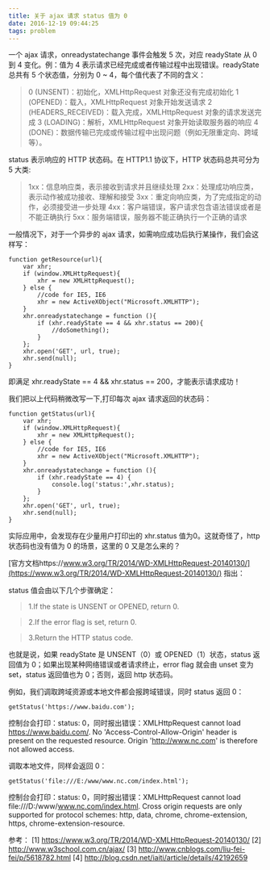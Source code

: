```yaml
---
title: 关于 ajax 请求 status 值为 0
date: 2016-12-19 09:44:25
tags: problem
---
```


一个 ajax 请求，onreadystatechange 事件会触发 5 次，对应 readyState 从 0 到 4 变化。例：值为 4 表示请求已经完成或者传输过程中出现错误。readyState 总共有 5 个状态值，分别为 0 ~ 4，每个值代表了不同的含义：

<!-- more -->

> 0 (UNSENT)：初始化，XMLHttpRequest 对象还没有完成初始化
> 1 (OPENED)：载入，XMLHttpRequest 对象开始发送请求
> 2 (HEADERS_RECEIVED)：载入完成，XMLHttpRequest 对象的请求发送完成
> 3 (LOADING)：解析，XMLHttpRequest 对象开始读取服务器的响应
> 4 (DONE)：数据传输已完成或传输过程中出现问题（例如无限重定向、跨域等）。

status 表示响应的 HTTP 状态码。在 HTTP1.1 协议下，HTTP 状态码总共可分为 5 大类:

> 1xx：信息响应类，表示接收到请求并且继续处理
> 2xx：处理成功响应类，表示动作被成功接收、理解和接受
> 3xx：重定向响应类，为了完成指定的动作，必须接受进一步处理
> 4xx：客户端错误，客户请求包含语法错误或者是不能正确执行
> 5xx：服务端错误，服务器不能正确执行一个正确的请求

一般情况下，对于一个异步的 ajax 请求，如需响应成功后执行某操作，我们会这样写：

```
function getResource(url){
    var xhr;
    if (window.XMLHttpRequest){
        xhr = new XMLHttpRequest();
    } else {
        //code for IE5, IE6
        xhr = new ActiveXObject("Microsoft.XMLHTTP");
    }
    xhr.onreadystatechange = function (){
        if (xhr.readyState == 4 && xhr.status == 200){
            //doSomething();
        }
    };
    xhr.open('GET', url, true);
    xhr.send(null); 
}
```

即满足 xhr.readyState == 4 && xhr.status == 200，才能表示请求成功！

我们把以上代码稍微改写一下,打印每次 ajax 请求返回的状态码：

```
function getStatus(url){
    var xhr;
    if (window.XMLHttpRequest){
        xhr = new XMLHttpRequest();
    } else {
        //code for IE5, IE6
        xhr = new ActiveXObject("Microsoft.XMLHTTP");
    }
    xhr.onreadystatechange = function (){
        if (xhr.readyState == 4) {
            console.log('status:',xhr.status);
        }
    };
    xhr.open('GET', url, true);
    xhr.send(null); 
}
```

实际应用中，会发现存在少量用户打印出的 xhr.status 值为0。这就奇怪了，http 状态码也没有值为 0 的场景，这里的 0 又是怎么来的？

[官方文档https://www.w3.org/TR/2014/WD-XMLHttpRequest-20140130/](https://www.w3.org/TR/2014/WD-XMLHttpRequest-20140130/)  指出：

status 值会由以下几个步骤确定：

> 1.If the state is UNSENT or OPENED, return 0.

> 2.If the error flag is set, return 0.

> 3.Return the HTTP status code.

也就是说，如果 readyState 是 UNSENT（0）或 OPENED（1）状态，status 返回值为 0；如果出现某种网络错误或者请求终止，error flag 就会由 unset 变为 set，status 返回值也为 0；否则，返回 http 状态码。

例如，我们调取跨域资源或本地文件都会报跨域错误，同时 status 返回 0：

```
getStatus('https://www.baidu.com');
```
控制台会打印：status: 0，同时报出错误：XMLHttpRequest cannot load https://www.baidu.com/. No 'Access-Control-Allow-Origin' header is present on the requested resource. Origin 'http://www.nc.com' is therefore not allowed access.

调取本地文件，同样会返回 0：

```
getStatus('file:///E:/www/www.nc.com/index.html');
```

控制台会打印：status: 0，同时报出错误：XMLHttpRequest cannot load file:///D:/www/www.nc.com/index.html. Cross origin requests are only supported for protocol schemes: http, data, chrome, chrome-extension, https, chrome-extension-resource.

参考：
[1] https://www.w3.org/TR/2014/WD-XMLHttpRequest-20140130/
[2] http://www.w3school.com.cn/ajax/
[3] http://www.cnblogs.com/liu-fei-fei/p/5618782.html
[4] http://blog.csdn.net/iaiti/article/details/42192659
